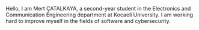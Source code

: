 Hello, I am Mert ÇATALKAYA, a second-year student in the Electronics and Communication Engineering department at Kocaeli University.
I am working hard to improve myself in the fields of software and cybersecurity.
